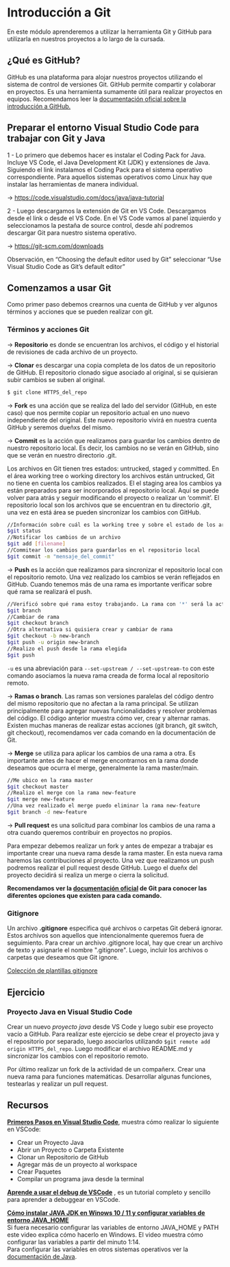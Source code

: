 # Introducción a Git
En este módulo aprenderemos a utilizar la herramienta Git y GitHub para utilizarla en nuestros proyectos a lo largo de la cursada.

## ¿Qué es GitHub?

GitHub es una plataforma para alojar nuestros proyectos utilizando el sistema de control de versiones Git. GitHub permite compartir y colaborar en proyectos. Es una herramienta sumamente útil para realizar proyectos en equipos.
Recomendamos leer la [documentación oficial sobre la introducción a GitHub.](https://docs.github.com/es/get-started)

## Preparar el entorno Visual Studio Code para trabajar con Git y Java

1 - Lo primero que debemos hacer es instalar el Coding Pack for Java. Incluye VS Code, el Java Development Kit (JDK) y extensiones de Java.
Siguiendo el link instalamos el Coding Pack para el sistema operativo correspondiente. Para aquellos sistemas operativos como Linux hay que instalar las herramientas de manera individual.

→ https://code.visualstudio.com/docs/java/java-tutorial

2 - Luego descargamos la extensión de Git en VS Code. Descargamos desde el link o desde el VS Code. En el VS Code vamos al panel izquierdo y seleccionamos la pestaña de source control, desde ahí podremos descargar Git para nuestro sistema operativo.

→ https://git-scm.com/downloads 

Observación, en “Choosing the default editor used by Git” seleccionar “Use Visual Studio Code as Git’s default editor”

## Comenzamos a usar Git

Como primer paso debemos crearnos una cuenta de GitHub y ver algunos términos y acciones que se pueden realizar con git.

### Términos y acciones Git

→ **Repositorio** es donde se encuentran los archivos, el código y el historial de revisiones de cada archivo de un proyecto. 

→ **Clonar** es descargar una copia completa de los datos de un repositorio de GitHub. El repositorio clonado sigue asociado al original, si se quisieran subir cambios se suben al original.

```bash
$ git clone HTTPS_del_repo
```

→ **Fork** es una acción que se realiza del lado del servidor (GitHub, en este caso) que nos permite copiar un repositorio actual en uno nuevo independiente del original. Este nuevo repositorio vivirá en nuestra cuenta GitHub y seremos dueñxs del mismo.

→ **Commit** es la acción que realizamos para guardar los cambios dentro de nuestro repositorio local. Es decir, los cambios no se verán en GitHub, sino que se verán en nuestro directorio .git.

Los archivos en Git tienen tres estados: untrucked, staged y committed. En el área working tree o working directory los archivos están untrucked, Git no tiene en cuenta los cambios realizados. El el staging area los cambios ya están preparados para ser incorporados al repositorio local. Aquí se puede volver para atrás y seguir modificando el proyecto o realizar un ‘commit’. El repositorio local son los archivos que se encuentran en tu directorio .git, una vez en está área se pueden sincronizar los cambios con GitHub.

```bash
//Información sobre cuál es la working tree y sobre el estado de los archivos
$git status
//Notificar los cambios de un archivo
$git add [filename]
//Commitear los cambios para guardarlos en el repositorio local
$git commit -m "mensaje_del_commit"
```
→ **Push** es la acción que realizamos para sincronizar el repositorio local con el repositorio remoto. Una vez realizado los cambios se verán reflejados en GitHub. Cuando tenemos más de una rama es importante verificar sobre qué rama se realizará el push.

```bash
//Verificó sobre qué rama estoy trabajando. La rama con '*' será la activa
$git branch
//Cambiar de rama
$git checkout branch
//Otra alternativa si quisiera crear y cambiar de rama
$git checkout -b new-branch
$git push -u origin new-branch
//Realizo el push desde la rama elegida
$git push
```

```-u``` es una abreviación para  ```--set-upstream / --set-upstream-to``` con este comando asociamos la nueva rama creada de forma local al repositorio remoto.

→ **Ramas o branch**. Las ramas son versiones paralelas del código dentro del mismo repositorio que no afectan a la rama principal. Se utilizan principalmente para agregar nuevas funcionalidades y resolver problemas del código. El código anterior muestra cómo ver, crear y alternar ramas. Existen muchas maneras de realizar estas acciones (git branch, git switch, git checkout), recomendamos ver cada comando en la documentación de Git.

→ **Merge** se utiliza para aplicar los cambios de una rama a otra. Es importante antes de hacer el merge encontrarnos en la rama donde deseamos que ocurra el merge, generalmente la rama master/main.

```bash
//Me ubico en la rama master
$git checkout master
//Realizo el merge con la rama new-feature
$git merge new-feature
//Una vez realizado el merge puedo eliminar la rama new-feature
$git branch -d new-feature
```

→ **Pull request** es una solicitud para combinar los cambios de una rama a otra cuando queremos contribuir en proyectos no propios.

Para empezar debemos realizar un fork y antes de empezar a trabajar es importante crear una nueva rama desde la rama master. En esta nueva rama haremos las contribuciones al proyecto.
Una vez que realizamos un push podremos realizar el pull request desde GitHub. Luego el dueñx del proyecto decidirá si realiza un merge o cierra la solicitud.

**Recomendamos ver la [documentación oficial](https://git-scm.com/doc) de Git para conocer las diferentes opciones que existen para cada comando.**


### Gitignore

Un archivo **.gitignore** especifica qué archivos o carpetas Git deberá ignorar. Estos archivos son aquellos que intencionalmente queremos fuera de seguimiento. Para crear un archivo .gitignore local, hay que crear un archivo de texto y asignarle el nombre ".gitignore". Luego, incluir los archivos o carpetas que deseamos que Git ignore.

[Colección de plantillas gitignore](https://github.com/github/gitignore) 

## Ejercicio    

### Proyecto Java en Visual Studio Code

Crear un nuevo *proyecto java* desde VS Code y luego subir ese proyecto vacío a GitHub. Para realizar este ejercicio se debe crear el proyecto java y el repositorio por separado, luego asociarlos utilizando ```$git remote add origin HTTPS_del_repo```. Luego modificar el archivo README.md y sincronizar los cambios con el repositorio remoto. 

Por último realizar un fork  de la actividad de un compañerx. Crear una nueva rama para funciones matemáticas. Desarrollar algunas funciones, testearlas y realizar un pull request.

## Recursos

**[Primeros Pasos en Visual Studio Code](https://www.youtube.com/watch?v=gkZKDWWtOqI)**, muestra cómo realizar lo siguiente en VSCode: 
- Crear un Proyecto Java
- Abrir un Proyecto o Carpeta Existente
-  Clonar un Repositorio de GitHub
- Agregar más de un proyecto al workspace
- Crear Paquetes
- Compilar un programa java desde la terminal

**[Aprende a usar el debug de VSCode](https://www.youtube.com/watch?v=lPg5VUrOVgY)** , es un tutorial completo y sencillo para aprender a debuggear en VSCode.

**[Cómo instalar JAVA JDK en Winows 10 / 11 y configurar variables de entorno JAVA_HOME](https://www.youtube.com/watch?v=0FXl5rBwNVk)**  
Si fuera necesario configurar las variables de entorno JAVA_HOME y PATH este video explica cómo hacerlo en Windows. El video muestra cómo configurar las variables a partir del minuto 1:14.  
Para configurar las variables en otros sistemas operativos ver la [documentación de Java](https://www.java.com/es/download/help/path_es.html).

